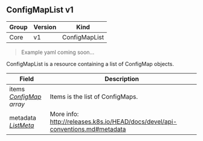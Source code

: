 ## ConfigMapList v1

Group        | Version     | Kind
------------ | ---------- | -----------
Core | v1 | ConfigMapList

> Example yaml coming soon...



ConfigMapList is a resource containing a list of ConfigMap objects.



Field        | Description
------------ | -----------
items <br /> *[ConfigMap](#configmap-v1) array* | Items is the list of ConfigMaps.
metadata <br /> *[ListMeta](#listmeta-unversioned)* | More info: http://releases.k8s.io/HEAD/docs/devel/api-conventions.md#metadata

